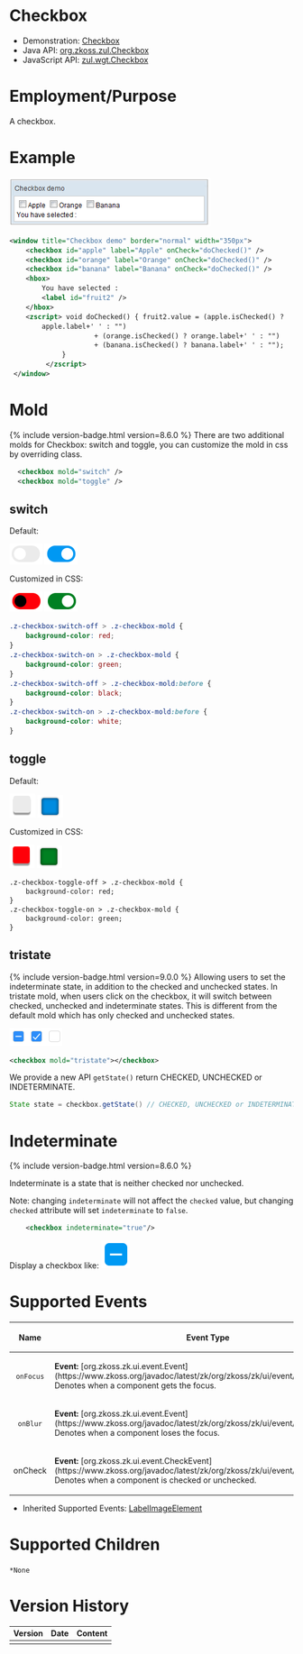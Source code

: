 

# Checkbox

- Demonstration: [Checkbox](http://www.zkoss.org/zkdemo/input/checkbox)
- Java API: [org.zkoss.zul.Checkbox](https://www.zkoss.org/javadoc/latest/zk/org/zkoss/zul/Checkbox.html)
- JavaScript API: [zul.wgt.Checkbox](https://www.zkoss.org/javadoc/latest/jsdoc/classes/zul.wgt.Checkbox.html)


# Employment/Purpose

A checkbox.

# Example

![](/zk_component_ref/images/ZKComRef_Checkbox_Example.png)

```xml
<window title="Checkbox demo" border="normal" width="350px">
    <checkbox id="apple" label="Apple" onCheck="doChecked()" />
    <checkbox id="orange" label="Orange" onCheck="doChecked()" />
    <checkbox id="banana" label="Banana" onCheck="doChecked()" />
    <hbox>
        You have selected :
        <label id="fruit2" />
    </hbox>
    <zscript> void doChecked() { fruit2.value = (apple.isChecked() ?
        apple.label+' ' : "") 
                     + (orange.isChecked() ? orange.label+' ' : "") 
                     + (banana.isChecked() ? banana.label+' ' : "");
             }
         </zscript>
 </window>
```

# Mold

{% include version-badge.html version=8.6.0 %} There are two additional molds for
Checkbox: switch and toggle, you can customize the mold in css by
overriding class.

```xml
  <checkbox mold="switch" />
  <checkbox mold="toggle" />
```

## switch

Default:

![](/zk_component_ref/images/Switch-off.png) 
![](/zk_component_ref/images/Switch-on.png)

Customized in CSS:

![](/zk_component_ref/images/Switch-off-customized.png)
![](/zk_component_ref/images/Switch-on-customized.png)

```css
.z-checkbox-switch-off > .z-checkbox-mold {
    background-color: red;
}
.z-checkbox-switch-on > .z-checkbox-mold {
    background-color: green;
}
.z-checkbox-switch-off > .z-checkbox-mold:before {
    background-color: black;
}
.z-checkbox-switch-on > .z-checkbox-mold:before {
    background-color: white;
}
```

## toggle

Default:

![](/zk_component_ref/images/Toggle-off.png) ![](/zk_component_ref/images/Toggle-on.png)

Customized in CSS:

![](/zk_component_ref/images/Toggle-off-customized.png)
![](/zk_component_ref/images/Toggle-on-customized.png)

    .z-checkbox-toggle-off > .z-checkbox-mold {
        background-color: red;
    }
    .z-checkbox-toggle-on > .z-checkbox-mold {
        background-color: green;
    }

## tristate

{% include version-badge.html version=9.0.0 %} Allowing users to set the
indeterminate state, in addition to the checked and unchecked states. In
tristate mold, when users click on the checkbox, it will switch between
checked, unchecked and indeterminate states. This is different from the
default mold which has only checked and unchecked states.

![](/zk_component_ref/images/Tristate.png)

```xml
<checkbox mold="tristate"></checkbox>
```

We provide a new API `getState()` return CHECKED, UNCHECKED or
INDETERMINATE.

```java
State state = checkbox.getState() // CHECKED, UNCHECKED or INDETERMINATE
```

# Indeterminate

{% include version-badge.html version=8.6.0 %}

Indeterminate is a state that is neither checked nor unchecked.

Note: changing `indeterminate` will not affect the `checked` value, but
changing `checked` attribute will set `indeterminate` to `false`.

```xml
    <checkbox indeterminate="true"/>
```

Display a checkbox like: ![](/zk_component_ref/images/Indeterminate.png)

# Supported Events

<table>
<thead>
<tr class="header">
<th><center>
<p>Name</p>
</center></th>
<th><center>
<p>Event Type</p>
</center></th>
</tr>
</thead>
<tbody>
<tr class="odd">
<td><center>
<p><code>onFocus</code></p>
</center></td>
<td><p><strong>Event:</strong>
[org.zkoss.zk.ui.event.Event](https://www.zkoss.org/javadoc/latest/zk/org/zkoss/zk/ui/event/Event.html) Denotes when a component
gets the focus.</p></td>
</tr>
<tr class="even">
<td><center>
<p><code>onBlur</code></p>
</center></td>
<td><p><strong>Event:</strong>
[org.zkoss.zk.ui.event.Event](https://www.zkoss.org/javadoc/latest/zk/org/zkoss/zk/ui/event/Event.html) Denotes when a component
loses the focus.</p></td>
</tr>
<tr class="odd">
<td><center>
<p>onCheck</p>
</center></td>
<td><p><strong>Event:</strong>
[org.zkoss.zk.ui.event.CheckEvent](https://www.zkoss.org/javadoc/latest/zk/org/zkoss/zk/ui/event/CheckEvent.html) Denotes when a
component is checked or unchecked.</p></td>
</tr>
</tbody>
</table>

- Inherited Supported Events: [ LabelImageElement]({{site.baseurl}}/zk_component_ref/labelimageelement#Supported_Events)

# Supported Children

`*None`

# Version History



| Version | Date | Content |
|---------|------|---------|
|         |      |         |


